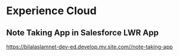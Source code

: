 # Experience Cloud 

## Note Taking App in Salesforce LWR App

https://bilalaslamnet-dev-ed.develop.my.site.com//note-taking-app

